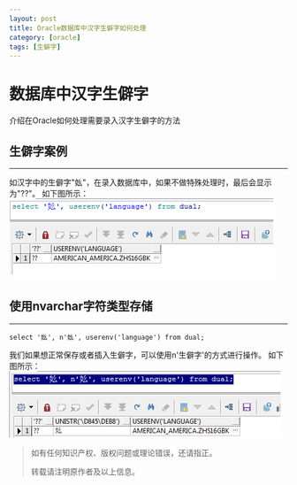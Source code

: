 ```yaml
---
layout: post
title: Oracle数据库中汉字生僻字如何处理
category: [oracle]
tags: [生僻字]
---
```


# 数据库中汉字生僻字
介绍在Oracle如何处理需要录入汉字生僻字的方法

## 生僻字案例
----
如汉字中的生僻字"𡚸"，在录入数据库中，如果不做特殊处理时，最后会显示为"??"。
如下图所示：
![image](./img/2020-05-15-oracle-shengpizi/shengpizi_1.png)

## 使用nvarchar字符类型存储
----
```
select '𡚸', n'𡚸', userenv('language') from dual;

```
我们如果想正常保存或者插入生僻字，可以使用n'生僻字'的方式进行操作。
如下图所示：
![image](./img/2020-05-15-oracle-shengpizi/shengpizi_2.png)

> 如有任何知识产权、版权问题或理论错误，还请指正。
>
> 转载请注明原作者及以上信息。
